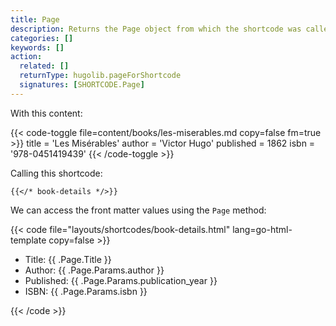```yaml
---
title: Page
description: Returns the Page object from which the shortcode was called.
categories: []
keywords: []
action:
  related: []
  returnType: hugolib.pageForShortcode
  signatures: [SHORTCODE.Page]
---
```


With this content:

{{< code-toggle file=content/books/les-miserables.md copy=false fm=true >}}
title = 'Les Misérables'
author = 'Victor Hugo'
published = 1862
isbn = '978-0451419439'
{{< /code-toggle >}}

Calling this shortcode:

```text
{{</* book-details */>}}
```

We can access the front matter values using the `Page` method:

{{< code file="layouts/shortcodes/book-details.html" lang=go-html-template copy=false >}}
<ul>
  <li>Title: {{ .Page.Title }}</li>
  <li>Author: {{ .Page.Params.author }}</li>
  <li>Published: {{ .Page.Params.publication_year }}</li>
  <li>ISBN: {{ .Page.Params.isbn }}</li>
</ul>
{{< /code >}}
